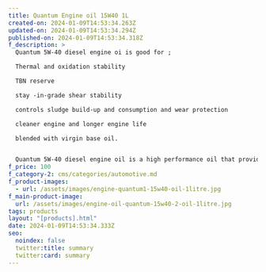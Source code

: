 ```yaml
---
title: Quantum Engine oil 15W40 1L
created-on: 2024-01-09T14:53:34.263Z
updated-on: 2024-01-09T14:53:34.294Z
published-on: 2024-01-09T14:53:34.318Z
f_description: >
  Quantum 5W-40 diesel engine oi is good for ;

  Thermal and oxidation stability

  TBN reserve

  stay -in-grade shear stability

  controls sludge build-up and consumption and wear protection

  cleaner engine and longer engine life

  blended with virgin base oil.


  Quantum 5W-40 diesel engine oil is a high performance oil that provides proven protection of diesel engines operating in on and off-highway severe service applications. it is recommended for use in a wide rang of heavy duty applications and operating environment such as mining, trucking, construction, quarrying and agricultural industries.
f_price: 100
f_category-2: cms/categories/automotive.md
f_product-images:
  - url: /assets/images/engine-quantum1-15w40-oil-1litre.jpg
f_main-product-image:
  url: /assets/images/engine-oil-quantum-15w40-2-oil-1litre.jpg
tags: products
layout: "[products].html"
date: 2024-01-09T14:53:34.333Z
seo:
  noindex: false
  twitter:title: summary
  twitter:card: summary
---
```

